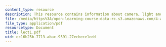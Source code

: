 ```yaml
---
content_type: resource
description: This resource contains information about camera, light and digital film.
file: /media/https%3A/open-learning-course-data-rc.s3.amazonaws.com/4-a21-stories-without-words-photographing-the-first-year-fall-2006/ec16b25b7713abac959127ecbece1cdd_lect1.pdf
file_type: application/pdf
resourcetype: Document
title: lect1.pdf
uid: ec16b25b-7713-abac-9591-27ecbece1cdd
---
```

